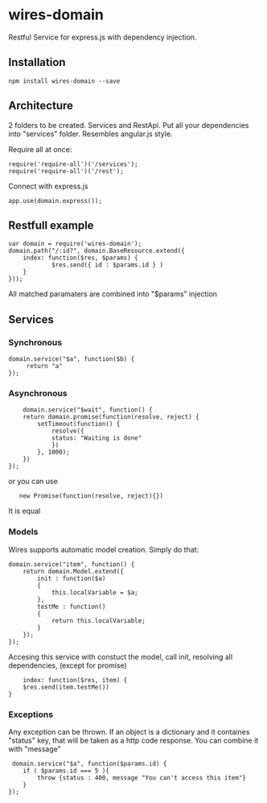 wires-domain
============

Restful Service for express.js with dependency injection.

## Installation

	npm install wires-domain --save


## Architecture

2 folders to be created. Services and RestApi. Put all your dependencies into "services" folder.
Resembles angular.js style.

Require all at once:

	require('require-all')('/services');
	require('require-all')('/rest');

Connect with express.js

	app.use(domain.express());


## Restfull example

	var domain = require('wires-domain');
	domain.path("/:id?", domain.BaseResource.extend({
		index: function($res, $params) {
				$res.send({ id : $params.id } )
		}
	}));

All matched paramaters are combined into "$params" injection

## Services

### Synchronous

	domain.service("$a", function($b) {
	     return "a"
	});

### Asynchronous
        domain.service("$wait", function() {
		return domain.promise(function(resolve, reject) {
			setTimeout(function() {
				resolve({
				status: "Waiting is done"
				})
			}, 1000);
		})
	});

or you can use 

       new Promise(function(resolve, reject){})
       
It is equal


### Models

Wires supports automatic model creation.
Simply do that:

    domain.service("item", function() {
		return domain.Model.extend({
		    init : function($a)
		    {
		    	this.localVariable = $a;
		    },
		    testMe : function()
		    {
		    	return this.localVariable;
		    }
		});
	});

Accesing this service with constuct the model, call init, resolving all dependencies, (except for promise)

      	index: function($res, item) {
	  	$res.send(item.testMe())
	}

### Exceptions

Any exception can be thrown. If an object is a dictionary and it containes "status" key, that will be taken as a http code response. You can combine it with "message"

     domain.service("$a", function($params.id) {
		if ( $params.id === 5 ){
			throw {status : 400, message "You can't access this item"}
		}
	});


